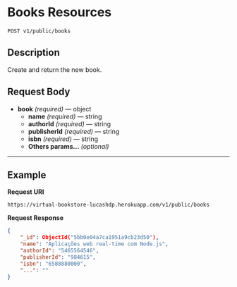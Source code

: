 # Books Resources

    POST v1/public/books

## Description
Create and return the new book.

## Request Body

- **book** _(required)_ — object
    - **name** _(required)_ — string
    - **authorId** _(required)_ — string
    - **publisherId** _(required)_ — string
    - **isbn** _(required)_ — string
    - **Others params...** _(optional)_

***

## Example
**Request URI**

    https://virtual-bookstore-lucashdp.herokuapp.com/v1/public/books

**Request Response**
``` json
{
    "_id": ObjectId("5bb0e04a7ca1951a9cb23d50"),
    "name": "Aplicações web real-time com Node.js",
    "authorId": "5465564546",
    "publisherId": "984615",
    "isbn": "6588880000",
    "...": ""
}
```